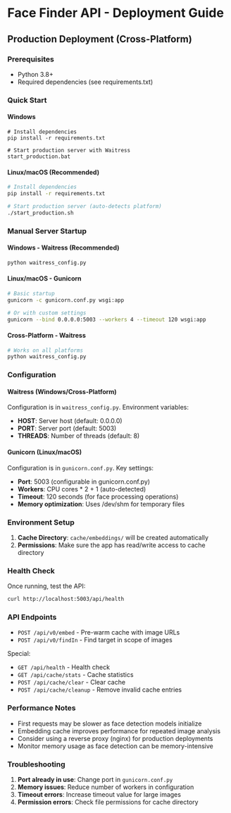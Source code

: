 # Face Finder API - Deployment Guide

## Production Deployment (Cross-Platform)

### Prerequisites

- Python 3.8+
- Required dependencies (see requirements.txt)

### Quick Start

#### Windows

```batch
# Install dependencies
pip install -r requirements.txt

# Start production server with Waitress
start_production.bat
```

#### Linux/macOS (Recommended)

```bash
# Install dependencies
pip install -r requirements.txt

# Start production server (auto-detects platform)
./start_production.sh
```

### Manual Server Startup

#### Windows - Waitress (Recommended)

```bash
python waitress_config.py
```

#### Linux/macOS - Gunicorn

```bash
# Basic startup
gunicorn -c gunicorn.conf.py wsgi:app

# Or with custom settings
gunicorn --bind 0.0.0.0:5003 --workers 4 --timeout 120 wsgi:app
```

#### Cross-Platform - Waitress

```bash
# Works on all platforms
python waitress_config.py
```

### Configuration

#### Waitress (Windows/Cross-Platform)

Configuration is in `waitress_config.py`. Environment variables:

- **HOST**: Server host (default: 0.0.0.0)
- **PORT**: Server port (default: 5003)
- **THREADS**: Number of threads (default: 8)

#### Gunicorn (Linux/macOS)

Configuration is in `gunicorn.conf.py`. Key settings:

- **Port**: 5003 (configurable in gunicorn.conf.py)
- **Workers**: CPU cores \* 2 + 1 (auto-detected)
- **Timeout**: 120 seconds (for face processing operations)
- **Memory optimization**: Uses /dev/shm for temporary files

### Environment Setup

1. **Cache Directory**: `cache/embeddings/` will be created automatically
2. **Permissions**: Make sure the app has read/write access to cache directory

### Health Check

Once running, test the API:

```bash
curl http://localhost:5003/api/health
```

### API Endpoints

- `POST /api/v0/embed` - Pre-warm cache with image URLs
- `POST /api/v0/findIn` - Find target in scope of images

Special:

- `GET /api/health` - Health check
- `GET /api/cache/stats` - Cache statistics
- `POST /api/cache/clear` - Clear cache
- `POST /api/cache/cleanup` - Remove invalid cache entries

### Performance Notes

- First requests may be slower as face detection models initialize
- Embedding cache improves performance for repeated image analysis
- Consider using a reverse proxy (nginx) for production deployments
- Monitor memory usage as face detection can be memory-intensive

### Troubleshooting

1. **Port already in use**: Change port in `gunicorn.conf.py`
2. **Memory issues**: Reduce number of workers in configuration
3. **Timeout errors**: Increase timeout value for large images
4. **Permission errors**: Check file permissions for cache directory
